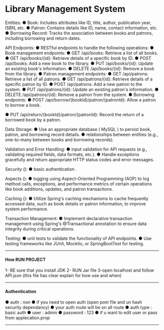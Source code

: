 # Library Management System 

Entities:
● Book: Includes attributes like ID, title, author, publication year, ISBN, etc.
● Patron: Contains details like ID, name, contact information, etc.
● Borrowing Record: Tracks the association between books and patrons,
including borrowing and return dates.

API Endpoints:
●  RESTful endpoints to handle the following operations:
● Book management endpoints:
● GET /api/books: Retrieve a list of all books.
● GET /api/books/{id}: Retrieve details of a specific book by ID.
● POST /api/books: Add a new book to the library.
● PUT /api/books/{id}: Update an existing book's information.
● DELETE /api/books/{id}: Remove a book from the library.
● Patron management endpoints:
● GET /api/patrons: Retrieve a list of all patrons.
● GET /api/patrons/{id}: Retrieve details of a specific patron by ID.
● POST /api/patrons: Add a new patron to the system.
● PUT /api/patrons/{id}: Update an existing patron's information.
● DELETE /api/patrons/{id}: Remove a patron from the system.
● Borrowing endpoints:
● POST /api/borrow/{bookId}/patron/{patronId}: Allow a patron to
borrow a book.

● PUT /api/return/{bookId}/patron/{patronId}: Record the return of a borrowed book by a patron.

Data Storage:
● Use an appropriate database ( MySQL ) to persist book, patron, and borrowing record details.
●  relationships between entities (e.g., one-to-many between books and borrowing records).

Validation and Error Handling:
●  input validation for API requests (e.g., validating required fields, data formats, etc.).
● Handle exceptions gracefully and return appropriate HTTP status codes and error messages.

Security ():
●  basic authentication .

Aspects ():
● logging using Aspect-Oriented Programming (AOP) to log method calls, exceptions, and performance metrics of certain operations like book additions, updates, and patron transactions.

Caching ():
● Utilize Spring's caching mechanisms to cache frequently accessed data, such as book details or patron information, to improve system performance.

Transaction Management:
● Implement declarative transaction management using Spring's @Transactional annotation to ensure data integrity during critical operations.

Testing:
●  unit tests to validate the functionality of API endpoints.
● Use testing frameworks like JUnit, Mockito, or SpringBootTest for testing.

----------------------------------------------------------------------------

#### How RUN PROJECT

1- BE sure that you install JDK
2- RUN Jar file 
3-open localhost and follow API.json (this file has clear explain for how use and when)


------------------------------------------------------------------------------
#### Authentication 

● auth : non 
● if you need to open auth (open pom file and un hash security dependancy)
● your auth route will be on all route 
● auth type : basic auth 
● user : admin
● password : 123
● if u want to edit user or pass from applecation.prop


------------------------------------------------------------------------------------------------------

